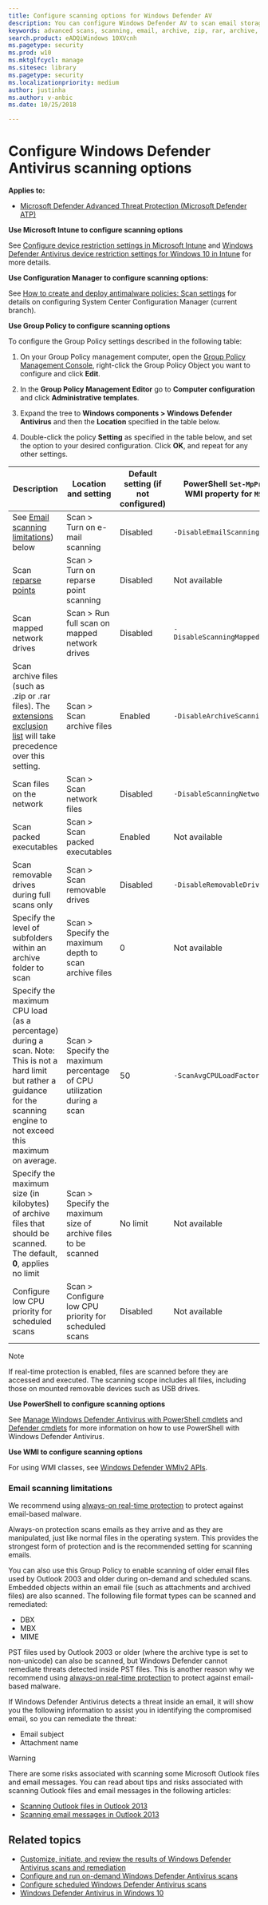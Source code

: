 ```yaml
---
title: Configure scanning options for Windows Defender AV
description: You can configure Windows Defender AV to scan email storage files, back-up or reparse points, network files, and archived files (such as .zip files).
keywords: advanced scans, scanning, email, archive, zip, rar, archive, reparse scanning
search.product: eADQiWindows 10XVcnh
ms.pagetype: security
ms.prod: w10
ms.mktglfcycl: manage
ms.sitesec: library
ms.pagetype: security
ms.localizationpriority: medium
author: justinha
ms.author: v-anbic
ms.date: 10/25/2018

---
```


# Configure Windows Defender Antivirus scanning options

**Applies to:**

- [Microsoft Defender Advanced Threat Protection (Microsoft Defender ATP)](https://go.microsoft.com/fwlink/p/?linkid=2069559)

**Use Microsoft Intune to configure scanning options**

See [Configure device restriction settings in Microsoft Intune](https://docs.microsoft.com/intune/device-restrictions-configure) and [Windows Defender Antivirus device restriction settings for Windows 10 in Intune](https://docs.microsoft.com/intune/device-restrictions-windows-10#windows-defender-antivirus) for more details.

<a id="ref1"></a>

**Use Configuration Manager to configure scanning options:**

See [How to create and deploy antimalware policies: Scan settings](https://docs.microsoft.com/sccm/protect/deploy-use/endpoint-antimalware-policies#scan-settings) for details on configuring System Center Configuration Manager (current branch).

**Use Group Policy to configure scanning options**

To configure the Group Policy settings described in the following table:

1. On your Group Policy management computer, open the [Group Policy Management Console](https://technet.microsoft.com/library/cc731212.aspx), right-click the Group Policy Object you want to configure and click **Edit**.

2. In the **Group Policy Management Editor** go to **Computer configuration** and click **Administrative templates**.

3. Expand the tree to **Windows components > Windows Defender Antivirus** and then the **Location** specified in the table below.

4. Double-click the policy **Setting** as specified in the table below, and set the option to your desired configuration. Click **OK**, and repeat for any other settings.

Description | Location and setting | Default setting (if not configured) | PowerShell `Set-MpPreference` parameter or WMI property for `MSFT_MpPreference` class
---|---|---|---
See [Email scanning limitations](#ref1)) below | Scan > Turn on e-mail scanning | Disabled | `-DisableEmailScanning`
Scan [reparse points](https://msdn.microsoft.com/library/windows/desktop/aa365503.aspx) | Scan > Turn on reparse point scanning | Disabled | Not available
Scan mapped network drives | Scan > Run full scan on mapped network drives | Disabled | `-DisableScanningMappedNetworkDrivesForFullScan`
 Scan archive files (such as .zip or .rar files). The [extensions exclusion list](configure-extension-file-exclusions-windows-defender-antivirus.md) will take precedence over this setting. | Scan > Scan archive files | Enabled | `-DisableArchiveScanning`
Scan files on the network | Scan > Scan network files | Disabled | `-DisableScanningNetworkFiles`
Scan packed executables | Scan > Scan packed executables | Enabled | Not available
Scan removable drives during full scans only | Scan > Scan removable drives | Disabled | `-DisableRemovableDriveScanning`
Specify the level of subfolders within an archive folder to scan | Scan > Specify the maximum depth to scan archive files | 0 | Not available
 Specify the maximum CPU load (as a percentage) during a scan. Note: This is not a hard limit but rather a guidance for the scanning engine to not exceed this maximum on average. | Scan > Specify the maximum percentage of CPU utilization during a scan | 50 |  `-ScanAvgCPULoadFactor`
 Specify the maximum size (in kilobytes) of archive files that should be scanned. The default, **0**, applies no limit | Scan > Specify the maximum size of archive files to be scanned | No limit | Not available
 Configure low CPU priority for scheduled scans | Scan > Configure low CPU priority for scheduled scans | Disabled | Not available
 
>[!NOTE]
>If real-time protection is enabled, files are scanned before they are accessed and executed. The scanning scope includes all files, including those on mounted removable devices such as USB drives.

**Use PowerShell to configure scanning options**

See [Manage Windows Defender Antivirus with PowerShell cmdlets](use-powershell-cmdlets-windows-defender-antivirus.md) and [Defender cmdlets](https://technet.microsoft.com/itpro/powershell/windows/defender/index) for more information on how to use PowerShell with Windows Defender Antivirus.

**Use WMI to configure scanning options**

For using WMI classes, see [Windows Defender WMIv2 APIs](https://msdn.microsoft.com/library/dn439477(v=vs.85).aspx).

### Email scanning limitations

We recommend using [always-on real-time protection](configure-real-time-protection-windows-defender-antivirus.md) to protect against email-based malware.

Always-on protection scans emails as they arrive and as they are manipulated, just like normal files in the operating system. This provides the strongest form of protection and is the recommended setting for scanning emails.

You can also use this Group Policy to enable scanning of older email files used by Outlook 2003 and older during on-demand and scheduled scans. Embedded objects within an email file (such as attachments and archived files) are also scanned. The following file format types can be scanned and remediated:

- DBX
- MBX
- MIME

PST files used by Outlook 2003 or older (where the archive type is set to non-unicode) can also be scanned, but Windows Defender cannot remediate threats detected inside PST files. This is another reason why we recommend using [always-on real-time protection](configure-real-time-protection-windows-defender-antivirus.md) to protect against email-based malware.

If Windows Defender Antivirus detects a threat inside an email, it will show you the following information to assist you in identifying the compromised email, so you can remediate the threat:

- Email subject
- Attachment name

>[!WARNING]
>There are some risks associated with scanning some Microsoft Outlook files and email messages. You can read about tips and risks associated with scanning Outlook files and email messages in the following articles:
>
> - [Scanning Outlook files in Outlook 2013](https://technet.microsoft.com/library/dn769141.aspx#bkmk-1)
> - [Scanning email messages in Outlook 2013](https://technet.microsoft.com/library/dn769141.aspx#bkmk-2)

## Related topics

- [Customize, initiate, and review the results of Windows Defender Antivirus scans and remediation](customize-run-review-remediate-scans-windows-defender-antivirus.md)
- [Configure and run on-demand Windows Defender Antivirus scans](run-scan-windows-defender-antivirus.md)
- [Configure scheduled Windows Defender Antivirus scans](scheduled-catch-up-scans-windows-defender-antivirus.md)
- [Windows Defender Antivirus in Windows 10](windows-defender-antivirus-in-windows-10.md)
